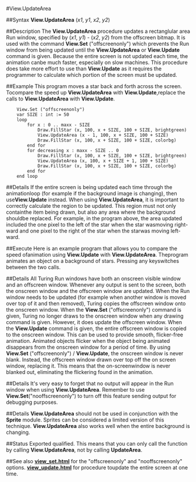 
#View.UpdateArea

##Syntax
**View.UpdateArea** (_x1_, _y1_, _x2_, _y2_)



##Description
The **View.UpdateArea** procedure updates a rectanglular area Run window, specified by (_x1_, _y1_) - (_x2_, _y2_) from the offscreen bitmap. It is used with the command **View.Set** ("offscreenonly") which prevents the Run window from being updated until the **View.UpdateArea** or **View.Update** command is given.
Because the entire screen is not updated each time, the animation canbe much faster, especially on slow machines.  This procedure does take more effort to use than **View.Update** as it requires the programmer to calculate which portion of the screen must be updated.



##Example
This program moves a star back and forth across the screen. Tocompare the speed up **View.UpdateArea** with **View.Update**,replace the calls to **View.UpdateArea** with **View.Update**.


        View.Set ("offscreenonly")
        var SIZE : int := 50
        loop
            for x : 0 .. maxx - SIZE
                Draw.FillStar (x, 100, x + SIZE, 100 + SIZE, brightgreen)
                View.UpdateArea (x - 1, 100, x + SIZE, 100 + SIZE)
                Draw.FillStar (x, 100, x + SIZE, 100 + SIZE, colorbg)
            end for
            for decreasing x : maxx - SIZE .. 0
                Draw.FillStar (x, 100, x + SIZE, 100 + SIZE, brightgreen)
                View.UpdateArea (x, 100, x + SIZE + 1, 100 + SIZE)
                Draw.FillStar (x, 100, x + SIZE, 100 + SIZE, colorbg)
            end for
        end loop
##Details
If the entire screen is being updated each time through the animationloop (for example if the background image is changing), then use**View.Update** instead.
When using **View.UpdateArea**, it is important to correctly calculate the region to be updated. This region must not only containthe item being drawn, but also any area where the background shouldbe replaced. For example, in the program above, the area updated included the one pixel to the left of the star when the star wasmoving right-ward and one pixel to the right of the star when the starwas moving left-ward.



##Execute
Here is an example program that allows you to compare the speed ofanimation using **View.Update** with **View.UpdateArea**. Theprogram animates an object on a background of stars. Pressing any keyswitches between the two calls.




##Details
All Turing Run windows have both an onscreen visible window and an offscreen window. Whenever any output is sent to the screen, both the onscreen window and the offscreen window are updated. When the Run window needs to be updated (for example when another window is moved over top of it and then removed), Turing copies the offscreen window onto the onscreen window.
When the **View.Set** ("offscreenonly") command is given, Turing no longer draws to the onscreen window when any drawing command is given. However, it does update the offscreen window. When the **View.Update** command is given, the entire offscreen window is copied to the onscreen window.
This can be used to provide smooth, flicker-free animation. Animated objects flicker when the object being animated disappears from the onscreen window for a period of time. By using **View.Set** ("offscreenonly") / **View.Update**, the onscreen window is never blank. Instead, the offscreen window drawn over top off the on screen window, replacing it. This means that the on-screenwindow is never blanked out, eliminating the flickering found in the animation.



##Details
It's very easy to forget that no output will appear in the Run window when using **View.UpdateArea**. Remember to use **View.Set**("nooffscreenonly") to turn off this feature sending output for debugging purposes.



##Details
**View.UpdateArea** should not be used in conjunction with the **Sprite** module. Sprites can be considered a limited version of this technique. **View.UpdateArea** also works well when the entire background is changing.



##Status
Exported qualified.
This means that you can only call the function by calling **View.UpdateArea**, not by calling **UpdateArea**.



##See also
**[view_set.html](View.Set)** for the "offscreenonly" and "nooffscreenonly" options. 
**[view_update.html](View.Update)** for procedure toupdate the entire screen at one time.


